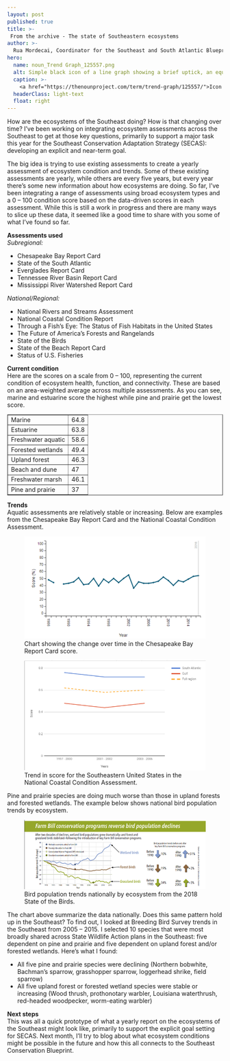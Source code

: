 ```yaml
---
layout: post
published: true
title: >-
 From the archive - The state of Southeastern ecosystems
author: >-
  Rua Mordecai, Coordinator for the Southeast and South Atlantic Blueprints
hero:
  name: noun_Trend Graph_125557.png
  alt: Simple black icon of a line graph showing a brief uptick, an equal downtick, and then an upward trajectory with an arrow.
  caption: >-
    <a href="https://thenounproject.com/term/trend-graph/125557/">Icon of trend graph</a> by Daouna Jeong from the Noun Project.
  headerClass: light-text
  float: right
---
```

How are the ecosystems of the Southeast doing? How is that changing over time? I’ve been working on integrating ecosystem assessments across the Southeast to get at those key questions, primarily to support a major task this year for the Southeast Conservation Adaptation Strategy (SECAS): developing an explicit and near-term goal.

The big idea is trying to use existing assessments to create a yearly assessment of ecosystem condition and trends. Some of these existing assessments are yearly, while others are every five years, but every year there’s some new information about how ecosystems are doing. So far, I’ve been integrating a range of assessments using broad ecosystem types and a 0 – 100 condition score based on the data-driven scores in each assessment. While this is still a work in progress and there are many ways to slice up these data, it seemed like a good time to share with you some of what I’ve found so far.<!--more-->

**Assessments used**  
_Subregional:_
- Chesapeake Bay Report Card
- State of the South Atlantic
- Everglades Report Card
- Tennessee River Basin Report Card
- Mississippi River Watershed Report Card

_National/Regional:_
- National Rivers and Streams Assessment
- National Coastal Condition Report
- Through a Fish’s Eye: The Status of Fish Habitats in the United States
- The Future of America’s Forests and Rangelands
- State of the Birds
- State of the Beach Report Card
- Status of U.S. Fisheries

**Current condition**  
Here are the scores on a scale from 0 – 100, representing the current condition of ecosystem health, function, and connectivity. These are based on an area-weighted average across multiple assessments. As you can see, marine and estuarine score the highest while pine and prairie get the lowest score.
<table border="1">
  <tr>
    <td>Marine</td>
    <td>64.8</td>
  </tr>
  <tr>
    <td>Estuarine</td>
    <td>63.8</td>
  </tr>
  <tr>
    <td>Freshwater aquatic</td>
    <td>58.6</td>
  </tr>
  <tr>
    <td>Forested wetlands</td>
    <td>49.4</td>
  </tr>
  <tr>
    <td>Upland forest</td>
    <td>46.3</td>
  </tr>
  <tr>
    <td>Beach and dune</td>
    <td>47</td>
  </tr>
  <tr>
    <td>Freshwater marsh</td>
    <td>46.1</td>
  </tr>
  <tr>
    <td>Pine and prairie</td>
    <td>37</td>
  </tr>
</table>  

**Trends**  
Aquatic assessments are relatively stable or increasing. Below are examples from the Chesapeake Bay Report Card and the National Coastal Condition Assessment.

<figure><img src="https://raw.githubusercontent.com/USFWS/secas/gh-pages/images/chesapeakeScore.png" alt="Chart showing the change over time in the Chesapeake Bay Report Card score from 1986 to 2016."><figcaption>Chart showing the change over time in the Chesapeake Bay Report Card score.</figcaption></figure>

<figure><img src="https://raw.githubusercontent.com/USFWS/secas/gh-pages/images/coastalConditionTrend.png" alt="Chart showing the trend in score for the Southeastern United States in the National Coastal Condition Assessment across 3 time periods (1997-2000, 2001-2002, and 2003-2006). The South Atlantic subregion scores higher than the Gulf, with the full region scoring in between."><figcaption>Trend in score for the Southeastern United States in the National Coastal Condition Assessment.</figcaption></figure>

Pine and prairie species are doing much worse than those in upland forests and forested wetlands. The example below shows national bird population trends by ecosystem.

<figure><img src="https://raw.githubusercontent.com/USFWS/secas/gh-pages/images/StateOfTheBirdsTrends.png" alt="Bird population trends nationally by ecosystem from the 2018 State of the Birds, before and after the introduction of key Farm Bill conservation programs. Broadly, wetland birds are increasing with a 51% increase after 1990, forest birds are basically stable with a 3% increase after 1990, and grassland birds have recently improved after a precipitious decline with a 3% increase since 2003 following a 34% decrease before 1985."><figcaption>Bird population trends nationally by ecosystem from the 2018 State of the Birds.</figcaption></figure>

The chart above summarize the data nationally. Does this same pattern hold up in the Southeast? To find out, I looked at Breeding Bird Survey trends in the Southeast from 2005 – 2015. I selected 10 species that were most broadly shared across State Wildlife Action plans in the Southeast: five dependent on pine and prairie and five dependent on upland forest and/or forested wetlands. Here’s what I found:

- All five pine and prairie species were declining (Northern bobwhite, Bachman’s sparrow, grasshopper sparrow, loggerhead shrike, field sparrow)
- All five upland forest or forested wetland species were stable or increasing (Wood thrush, prothonotary warbler, Louisiana waterthrush, red-headed woodpecker, worm-eating warbler)

**Next steps**  
This was all a quick prototype of what a yearly report on the ecosystems of the Southeast might look like, primarily to support the explicit goal setting for SECAS. Next month, I’ll try to blog about what ecosystem conditions might be possible in the future and how this all connects to the Southeast Conservation Blueprint.
